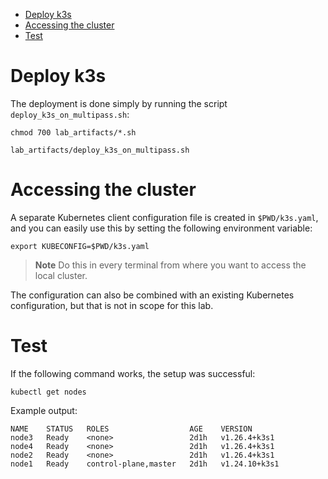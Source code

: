 
- [Deploy k3s](#deploy-k3s)
- [Accessing the cluster](#accessing-the-cluster)
- [Test](#test)


# Deploy k3s

The deployment is done simply by running the script `deploy_k3s_on_multipass.sh`:

```shell
chmod 700 lab_artifacts/*.sh

lab_artifacts/deploy_k3s_on_multipass.sh
```

# Accessing the cluster

A separate Kubernetes client configuration file is created in `$PWD/k3s.yaml`, and you can easily use this by setting the following environment variable:

```shell
export KUBECONFIG=$PWD/k3s.yaml
```

> **Note**
> Do this in every terminal from where you want to access the local cluster.

The configuration can also be combined with an existing Kubernetes configuration, but that is not in scope for this lab.

# Test

If the following command works, the setup was successful:

```shell
kubectl get nodes
```

Example output:

```text
NAME    STATUS   ROLES                  AGE    VERSION
node3   Ready    <none>                 2d1h   v1.26.4+k3s1
node4   Ready    <none>                 2d1h   v1.26.4+k3s1
node2   Ready    <none>                 2d1h   v1.26.4+k3s1
node1   Ready    control-plane,master   2d1h   v1.24.10+k3s1
```

